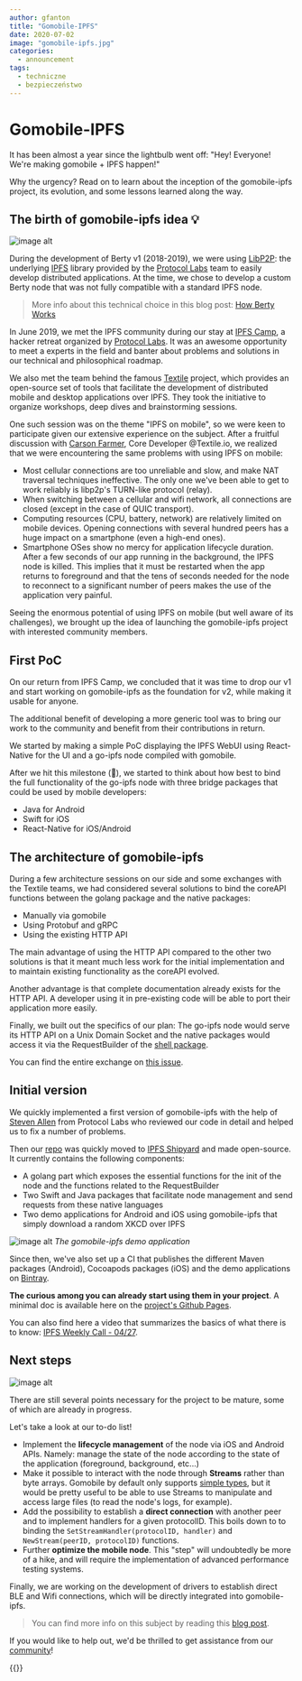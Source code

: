 ```yaml
---
author: gfanton
title: "Gomobile-IPFS"
date: 2020-07-02
image: "gomobile-ipfs.jpg"
categories:
  - announcement
tags:
  - techniczne
  - bezpieczeństwo
---
```


# Gomobile-IPFS


It has been almost a year since the lightbulb went off: "Hey! Everyone! We're making gomobile + IPFS happen!"

Why the urgency? Read on to learn about the inception of the gomobile-ipfs project, its evolution, and some lessons learned along the way.

## The birth of gomobile-ipfs idea 💡

![image alt](https://media.giphy.com/media/5bkypk9C4AngZtAfE9/giphy.gif)

During the development of Berty v1 (2018-2019), we were using [LibP2P](https://libp2p.io/): the underlying [IPFS](https://ipfs.io/) library provided by the [Protocol Labs](https://protocol.ai/) team to easily develop distributed applications. At the time, we chose to develop a custom Berty node that was not fully compatible with a standard IPFS node.

> More info about this technical choice in this blog post: [How Berty Works](/blog/how-berty-works-ipfs)

In June 2019, we met the IPFS community during our stay at [IPFS Camp](https://berty.tech/blog/ipfs-camp/), a hacker retreat organized by [Protocol Labs](https://protocol.ai/). It was an awesome opportunity to meet a experts in the field and banter about problems and solutions in our technical and philosophical roadmap.

We also met the team behind the famous [Textile](https://textile.io) project, which provides an open-source set of tools that facilitate the development of distributed mobile and desktop applications over IPFS. They took the initiative to organize workshops, deep dives and brainstorming sessions.

One such session was on the theme "IPFS on mobile", so we were keen to participate given our extensive experience on the subject. After a fruitful discussion with [Carson Farmer](https://github.com/carsonfarmer), Core Developer @Textile.io, we realized that we were encountering the same problems with using IPFS on mobile:

- Most cellular connections are too unreliable and slow, and make NAT traversal techniques ineffective. The only one we've been able to get to work reliably is libp2p's TURN-like protocol (relay).
- When switching between a cellular and wifi network, all connections are closed (except in the case of QUIC transport).
- Computing resources (CPU, battery, network) are relatively limited on mobile devices. Opening connections with several hundred peers has a huge impact on a smartphone (even a high-end ones).
- Smartphone OSes show no mercy for application lifecycle duration. After a few seconds of our app running in the background, the IPFS node is killed. This implies that it must be restarted when the app returns to foreground and that the tens of seconds needed for the node to reconnect to a significant number of peers makes the use of the application very painful.

Seeing the enormous potential of using IPFS on mobile (but well aware of its challenges), we brought up the idea of launching the gomobile-ipfs project with interested community members.

## First PoC

On our return from IPFS Camp, we concluded that it was time to drop our v1 and start working on gomobile-ipfs as the foundation for v2, while making it usable for anyone.

The additional benefit of developing a more generic tool was to bring our work to the community and benefit from their contributions in return.

We started by making a simple PoC displaying the IPFS WebUI using React-Native for the UI and a go-ipfs node compiled with gomobile.

After we hit this milestone (🥳), we started to think about how best to bind the full functionality of the go-ipfs node with three bridge packages that could be used by mobile developers:

- Java for Android
- Swift for iOS
- React-Native for iOS/Android

## The architecture of gomobile-ipfs

During a few architecture sessions on our side and some exchanges with the Textile teams, we had considered several solutions to bind the coreAPI functions between the golang package and the native packages:

- Manually via gomobile
- Using Protobuf and gRPC
- Using the existing HTTP API

The main advantage of using the HTTP API compared to the other two solutions is that it meant much less work for the initial implementation and to maintain existing functionality as the coreAPI evolved.

Another advantage is that complete documentation already exists for the HTTP API. A developer using it in pre-existing code will be able to port their application more easily.

Finally, we built out the specifics of our plan: The go-ipfs node would serve its HTTP API on a Unix Domain Socket and the native packages would access it via the RequestBuilder of the [shell package](https://godoc.org/github.com/ipfs/go-ipfs-api#RequestBuilder).

You can find the entire exchange on [this issue](https://github.com/ipfs-shipyard/gomobile-ipfs/issues/14).

## Initial version

We quickly implemented a first version of gomobile-ipfs with the help of [Steven Allen](https://github.com/Stebalien) from Protocol Labs who reviewed our code in detail and helped us to fix a number of problems.

Then our [repo](https://github.com/ipfs-shipyard/gomobile-ipfs) was quickly moved to [IPFS Shipyard](https://github.com/ipfs-shipyard) and made open-source. It currently contains the following components:

- A golang part which exposes the essential functions for the init of the node and the functions related to the RequestBuilder
- Two Swift and Java packages that facilitate node management and send requests from these native languages
- Two demo applications for Android and iOS using gomobile-ipfs that simply download a random XKCD over IPFS

![image alt](https://i.ibb.co/YWB3zTy/gomobile-ipfs-hufbbb43401e0c8d9e17583385642103fd-335201-970x0-resize-q100-lanczos.png) *The gomobile-ipfs demo application*

Since then, we've also set up a CI that publishes the different Maven packages (Android), Cocoapods packages (iOS) and the demo applications on [Bintray](https://bintray.com/berty).

**The curious among you can already start using them in your project**. A minimal doc is available here on the [project's Github Pages](https://ipfs-shipyard.github.io/gomobile-ipfs/).

You can also find here a video that summarizes the basics of what there is to know: [IPFS Weekly Call - 04/27](https://www.youtube.com/watch?v=6mhMQaULJQ0).

## Next steps

![image alt](https://media.giphy.com/media/3og0ICZh82LEsNjHoc/giphy.gif)

There are still several points necessary for the project to be mature, some of which are already in progress.

Let's take a look at our to-do list!

- Implement the **lifecycle management** of the node via iOS and Android APIs. Namely: manage the state of the node according to the state of the application (foreground, background, etc...)
- Make it possible to interact with the node through **Streams** rather than byte arrays. Gomobile by default only supports [simple types](https://godoc.org/golang.org/x/mobile/cmd/gobind#hdr-Type_restrictions), but it would be pretty useful to be able to use Streams to manipulate and access large files (to read the node's logs, for example).
- Add the possibility to establish a **direct connection** with another peer and to implement handlers for a given protocolID. This boils down to to binding the `SetStreamHandler(protocolID, handler)` and `NewStream(peerID, protocolID)` functions.
- Further **optimize the mobile node**. This "step" will undoubtedly be more of a hike, and will require the implementation of advanced performance testing systems.

Finally, we are working on the development of drivers to establish direct BLE and Wifi connections, which will be directly integrated into gomobile-ipfs.

> You can find more info on this subject by reading this [blog post](https://berty.tech/blog/bluetooth-low-energy/).

If you would like to help out, we'd be thrilled to get assistance from our [community](https://berty.tech/community)!


{{<tweet id="1276140407190179853">}}
